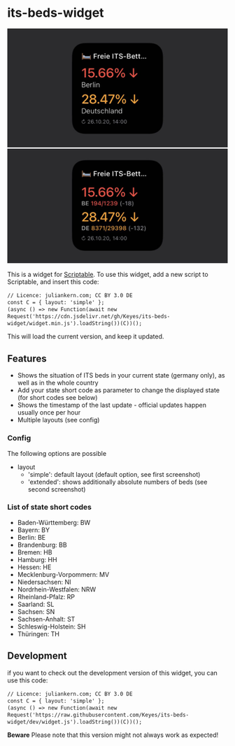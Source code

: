 # its-beds-widget

![Screenshot](screenshot.jpg "New Screenshot")
![Extended Screenshot](screenshot_extended.jpg "Extended Screenshot")

This is a widget for [Scriptable](https://scriptable.app). To use this widget, add a new script to Scriptable, and insert this code:

```
// Licence: juliankern.com; CC BY 3.0 DE
const C = { layout: 'simple' };
(async () => new Function(await new Request('https://cdn.jsdelivr.net/gh/Keyes/its-beds-widget/widget.min.js').loadString())(C))();
```

This will load the current version, and keep it updated.

## Features
- Shows the situation of ITS beds in your current state (germany only), as well as in the whole country
- Add your state short code as parameter to change the displayed state (for short codes see below)
- Shows the timestamp of the last update - official updates happen usually once per hour 
- Multiple layouts (see config)

### Config
The following options are possible
- layout
    - 'simple': default layout (default option, see first screenshot)
    - 'extended': shows additionally absolute numbers of beds (see second screenshot)

### List of state short codes
- Baden-Württemberg: BW
- Bayern: BY
- Berlin: BE
- Brandenburg: BB
- Bremen: HB
- Hamburg: HH
- Hessen: HE
- Mecklenburg-Vorpommern: MV
- Niedersachsen: NI
- Nordrhein-Westfalen: NRW
- Rheinland-Pfalz: RP
- Saarland: SL
- Sachsen: SN
- Sachsen-Anhalt: ST
- Schleswig-Holstein: SH
- Thüringen: TH

## Development
if you want to check out the development version of this widget, you can use this code: 
```
// Licence: juliankern.com; CC BY 3.0 DE
const C = { layout: 'simple' };
(async () => new Function(await new Request('https://raw.githubusercontent.com/Keyes/its-beds-widget/dev/widget.js').loadString())(C))();
```
**Beware** Please note that this version might not always work as expected!